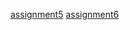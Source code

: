 [assignment5](http://localhost:8889/notebooks/Downloads/Assignment_week_5.ipynb)
[assignment6](https://github.com/Tiffanytian/assignments/blob/master/assignment4.ipynb)
